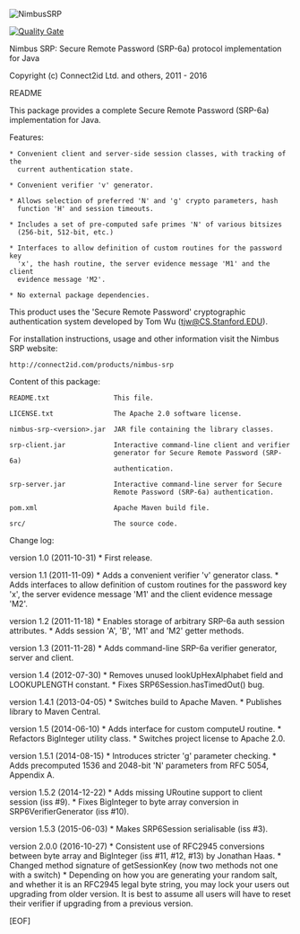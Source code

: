 
![NimbusSRP](https://bytebucket.org/connect2id/nimbus-srp/raw/0d77bbb18b5e223115135b6582ef6998596abd42/nimubs-logo-small.png)

[![Quality Gate](https://sonarqube.com/api/badges/gate?key=com.nimbusds%3Asrp6a)](https://sonarqube.com/dashboard/index/com.nimbusds%3Asrp6a)

Nimbus SRP: Secure Remote Password (SRP-6a) protocol implementation for Java

Copyright (c) Connect2id Ltd. and others, 2011 - 2016

README

This package provides a complete Secure Remote Password (SRP-6a) implementation 
for Java.

Features:

	* Convenient client and server-side session classes, with tracking of the
	  current authentication state.
	  
	* Convenient verifier 'v' generator.
	
	* Allows selection of preferred 'N' and 'g' crypto parameters, hash 
	  function 'H' and session timeouts.
	  
	* Includes a set of pre-computed safe primes 'N' of various bitsizes 
	  (256-bit, 512-bit, etc.)
	  
	* Interfaces to allow definition of custom routines for the password key
	  'x', the hash routine, the server evidence message 'M1' and the client
	  evidence message 'M2'.

	* No external package dependencies. 


This product uses the 'Secure Remote Password' cryptographic authentication 
system developed by Tom Wu (tjw@CS.Stanford.EDU).

For installation instructions, usage and other information visit the Nimbus SRP
website:

	http://connect2id.com/products/nimbus-srp

Content of this package:

	README.txt                This file.
	
	LICENSE.txt               The Apache 2.0 software license.
	
	nimbus-srp-<version>.jar  JAR file containing the library classes.
	
	srp-client.jar            Interactive command-line client and verifier 
	                          generator for Secure Remote Password (SRP-6a)
	                          authentication.
	
	srp-server.jar            Interactive command-line server for Secure 
	                          Remote Password (SRP-6a) authentication.
	
	pom.xml                   Apache Maven build file.
	
	src/                      The source code.


Change log:

version 1.0 (2011-10-31)
	* First release.

version 1.1 (2011-11-09)
	* Adds a convenient verifier 'v' generator class.
	* Adds interfaces to allow definition of custom routines for the 
	  password key 'x', the server evidence message 'M1' and the client 
	  evidence message 'M2'.

version 1.2 (2011-11-18)
	* Enables storage of arbitrary SRP-6a auth session attributes.
	* Adds session 'A', 'B', 'M1' and 'M2' getter methods.

version 1.3 (2011-11-28)
	* Adds command-line SRP-6a verifier generator, server and client.

version 1.4 (2012-07-30)
	* Removes unused lookUpHexAlphabet field and LOOKUPLENGTH constant.
	* Fixes SRP6Session.hasTimedOut() bug.

version 1.4.1 (2013-04-05)
	* Switches build to Apache Maven.
	* Publishes library to Maven Central.

version 1.5 (2014-06-10)
	* Adds interface for custom computeU routine.
	* Refactors BigInteger utility class.
	* Switches project license to Apache 2.0.

version 1.5.1 (2014-08-15)
    * Introduces stricter 'g' parameter checking.
    * Adds precomputed 1536 and 2048-bit 'N' parameters from RFC 5054, Appendix
      A.

version 1.5.2 (2014-12-22)
	* Adds missing URoutine support to client session (iss #9).
	* Fixes BigInteger to byte array conversion in SRP6VerifierGenerator (iss
	  #10).

version 1.5.3 (2015-06-03)
	* Makes SRP6Session serialisable (iss #3).

version 2.0.0 (2016-10-27) 
	* Consistent use of RFC2945 conversions between byte array and BigInteger (iss #11, 
	#12, #13) by Jonathan Haas. 
	* Changed method signature of getSessionKey (now two methods not one with a switch)
	* Depending on how you are generating your random salt, and whether it is an RFC2945 
	legal byte string, you may lock your users out upgrading from older version. 
	It is best to assume all users will have to reset their verifier if upgrading from a 
	previous version.
 
[EOF]